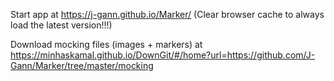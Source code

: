 Start app at https://j-gann.github.io/Marker/ (Clear browser cache to always load the latest version!!!)

Download mocking files (images + markers) at https://minhaskamal.github.io/DownGit/#/home?url=https://github.com/J-Gann/Marker/tree/master/mocking
